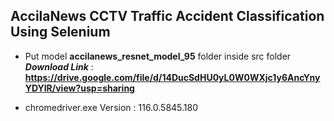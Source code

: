 ## AccilaNews CCTV Traffic Accident Classification Using Selenium  
 - Put model **accilanews_resnet_model_95** folder inside src folder\
 ***Download Link*** : **https://drive.google.com/file/d/14DucSdHU0yL0W0WXjc1y6AncYnyYDYlR/view?usp=sharing**
 
 - chromedriver.exe Version : 116.0.5845.180 
